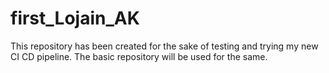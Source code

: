 # first_Lojain_AK
This repository has been created for the sake of testing and trying my new CI CD pipeline. The basic repository will be used for the same.  
